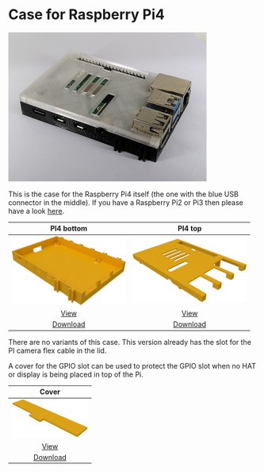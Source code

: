 # Case for Raspberry Pi4

<img src="./images/pi4.jpg"/>

This is the case for the Raspberry Pi4 itself (the one with the
blue USB connector in the middle). If you have a Raspberry
Pi2 or Pi3 then please have a look [here](../pi2_pi3).

| PI4 bottom | PI4 top |
|:---:|:---:|
| ![Bottom case](./images/TX-Pi4-Wanne.png) | ![Top case](./images/TX-Pi4-Deckel.png) |
| [View](TX-Pi4-Wanne.stl) | [View](TX-Pi4-Deckel.stl) |
| [Download](TX-Pi4-Wanne.stl?raw=true) | [Download](TX-Pi4-Deckel.stl?raw=true) |

There are no variants of this case. This version already has the slot for
the PI camera flex cable in the lid.

A cover for the GPIO slot can be used to protect the GPIO slot when no HAT
or display is being placed in top of the Pi.

| Cover |
|:---:|
| ![Cover for GPIO slot](../common/images/GPIO-Abdeckung.png) |
| [View](../common/GPIO-Abdeckung.stl) |
| [Download](../common/GPIO-Abdeckung.stl?raw=true) |
